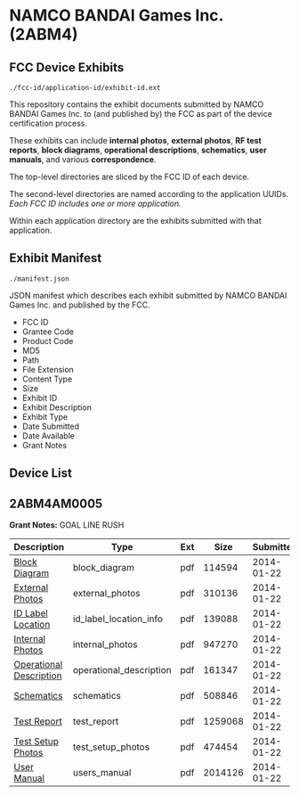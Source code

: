 # NAMCO BANDAI Games Inc. (2ABM4)
## FCC Device Exhibits

```
./fcc-id/application-id/exhibit-id.ext
```

This repository contains the exhibit documents submitted by NAMCO BANDAI Games Inc. to (and published by) the FCC as part of the device certification process.

These exhibits can include **internal photos**, **external photos**, **RF test reports**, **block diagrams**, **operational descriptions**, **schematics**, **user manuals**, and various **correspondence**.

The top-level directories are sliced by the FCC ID of each device.

The second-level directories are named according to the application UUIDs. *Each FCC ID includes one or more application.*

Within each application directory are the exhibits submitted with that application. 

## Exhibit Manifest

```
./manifest.json
```

JSON manifest which describes each exhibit submitted by NAMCO BANDAI Games Inc. and published by the FCC.

- FCC ID
- Grantee Code
- Product Code
- MD5
- Path
- File Extension
- Content Type
- Size
- Exhibit ID
- Exhibit Description
- Exhibit Type
- Date Submitted
- Date Available
- Grant Notes

## Device List
## 2ABM4AM0005
**Grant Notes:** GOAL LINE RUSH

| Description | Type | Ext | Size | Submitted | Available |
| ----------- | ---- | --- | ---- | --------- | --------- |
| [Block Diagram](2ABM4AM0005/1891e9eb42f2262df72c4d88f4a6086b/2172668.pdf) | block_diagram | pdf | 114594 | 2014-01-22 | 2014-01-22 |
| [External Photos](2ABM4AM0005/1891e9eb42f2262df72c4d88f4a6086b/2172671.pdf) | external_photos | pdf | 310136 | 2014-01-22 | 2014-01-22 |
| [ID Label Location](2ABM4AM0005/1891e9eb42f2262df72c4d88f4a6086b/2172673.pdf) | id_label_location_info | pdf | 139088 | 2014-01-22 | 2014-01-22 |
| [Internal Photos](2ABM4AM0005/1891e9eb42f2262df72c4d88f4a6086b/2172672.pdf) | internal_photos | pdf | 947270 | 2014-01-22 | 2014-01-22 |
| [Operational Description](2ABM4AM0005/1891e9eb42f2262df72c4d88f4a6086b/2172674.pdf) | operational_description | pdf | 161347 | 2014-01-22 | 2014-01-22 |
| [Schematics](2ABM4AM0005/1891e9eb42f2262df72c4d88f4a6086b/2172670.pdf) | schematics | pdf | 508846 | 2014-01-22 | 2014-01-22 |
| [Test Report](2ABM4AM0005/1891e9eb42f2262df72c4d88f4a6086b/2172675.pdf) | test_report | pdf | 1259068 | 2014-01-22 | 2014-01-22 |
| [Test Setup Photos](2ABM4AM0005/1891e9eb42f2262df72c4d88f4a6086b/2172676.pdf) | test_setup_photos | pdf | 474454 | 2014-01-22 | 2014-01-22 |
| [User Manual](2ABM4AM0005/1891e9eb42f2262df72c4d88f4a6086b/2172669.pdf) | users_manual | pdf | 2014126 | 2014-01-22 | 2014-01-22 |
